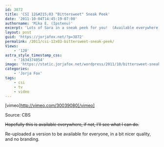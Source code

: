 ```yaml
---
id: 3872
title: 'CSI 12&#215;03 "Bittersweet" Sneak Peek'
date: '2011-10-04T14:45:19-07:00'
authorname: 'Mika E. (Ipstenu)'
excerpt: 'Lots of Sara in a sneak peek for you!  (Available everywhere)'
layout: post
guid: 'https://jorjafox.net/?p=3872'
permalink: /2011/csi-12x03-bittersweet-sneak-peek/
Views:
    - '120'
astra_style_timestamp_css:
    - '1634374054'
image: 'https://static.jorjafox.net/wordpress/2011/10/bittersweet-sneak.jpg'
categories:
    - 'Jorja Fox'
tags:
    - csi
    - tv
    - video
---
```


[vimeo]http://vimeo.com/30039080[/vimeo]

Source: CBS

<del>Hopefully this is available everywhere, if not, I'll see what I can do.</del>

Re-uploaded a version to be available for everyone, in a bit nicer quality, and no branding.
